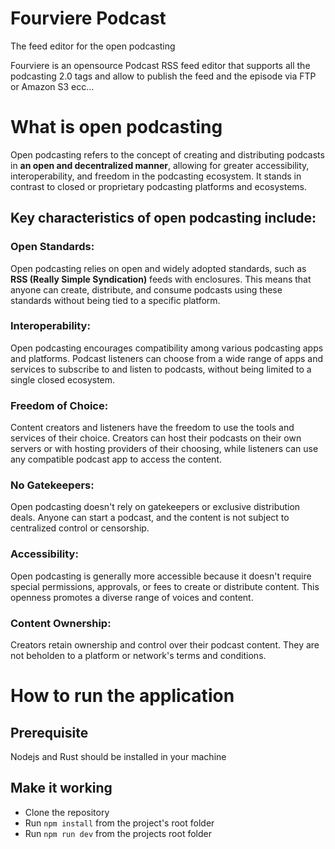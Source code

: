 # Fourviere Podcast

The feed editor for the open podcasting

Fourviere is an opensource Podcast RSS feed editor that supports all the podcasting 2.0 tags and allow to publish the feed and the episode via FTP or Amazon S3 ecc...

# What is open podcasting

Open podcasting refers to the concept of creating and distributing podcasts in **an open and decentralized manner**, allowing for greater accessibility, interoperability, and freedom in the podcasting ecosystem. It stands in contrast to closed or proprietary podcasting platforms and ecosystems.

## Key characteristics of open podcasting include:

### Open Standards:

Open podcasting relies on open and widely adopted standards, such as **RSS (Really Simple Syndication)** feeds with enclosures. This means that anyone can create, distribute, and consume podcasts using these standards without being tied to a specific platform.

### Interoperability:

Open podcasting encourages compatibility among various podcasting apps and platforms. Podcast listeners can choose from a wide range of apps and services to subscribe to and listen to podcasts, without being limited to a single closed ecosystem.

### Freedom of Choice:

Content creators and listeners have the freedom to use the tools and services of their choice. Creators can host their podcasts on their own servers or with hosting providers of their choosing, while listeners can use any compatible podcast app to access the content.

### No Gatekeepers:

Open podcasting doesn't rely on gatekeepers or exclusive distribution deals. Anyone can start a podcast, and the content is not subject to centralized control or censorship.

### Accessibility:

Open podcasting is generally more accessible because it doesn't require special permissions, approvals, or fees to create or distribute content. This openness promotes a diverse range of voices and content.

### Content Ownership:

Creators retain ownership and control over their podcast content. They are not beholden to a platform or network's terms and conditions.

# How to run the application

## Prerequisite

Nodejs and Rust should be installed in your machine

## Make it working

- Clone the repository
- Run `npm install` from the project's root folder
- Run `npm run dev` from the projects root folder
